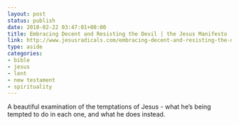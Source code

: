 ```yaml
---
layout: post
status: publish
date: 2010-02-22 03:47:01+00:00
title: Embracing Decent and Resisting the Devil | the Jesus Manifesto
link: http://www.jesusradicals.com/embracing-decent-and-resisting-the-devil/?utm_source=feedburner&utm_medium=feed&utm_campaign=Feed%3A+TheJesusManifesto+%28%3A%3A+the+Jesus+Manifesto+%3A%3A%29
type: aside
categories:
- bible
- jesus
- lent
- new testament
- spirituality
---
```


A beautiful examination of the temptations of Jesus - what he’s being tempted to do in each one, and what he does instead.

